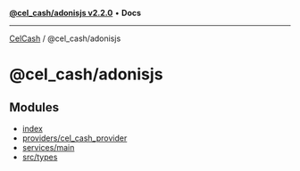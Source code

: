 [**@cel_cash/adonisjs v2.2.0**](README.md) • **Docs**

***

[CelCash](../../packages.md) / @cel\_cash/adonisjs

# @cel\_cash/adonisjs

## Modules

- [index](index/README.md)
- [providers/cel\_cash\_provider](providers/cel_cash_provider/README.md)
- [services/main](services/main/README.md)
- [src/types](src/types/README.md)
